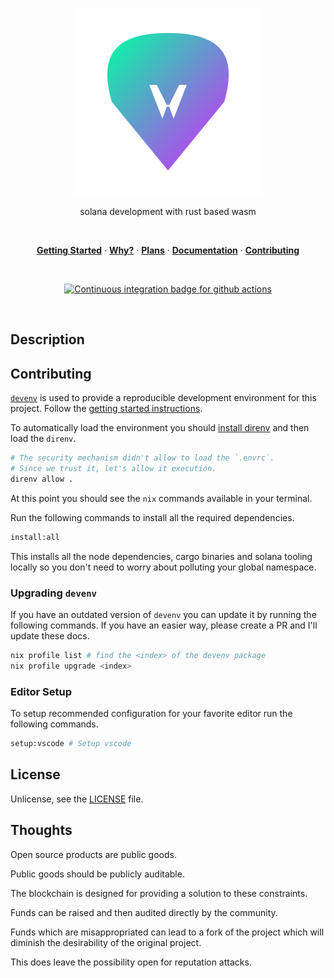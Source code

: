<p align="center">
  <a href="#">
    <img width="300" height="300" src="./setup/assets/logo.svg"  />
  </a>
</p>

<p align="center">
  solana development with rust based wasm
</p>

<br />

<p align="center">
  <a href="#getting-started"><strong>Getting Started</strong></a> ·
  <a href="#why"><strong>Why?</strong></a> ·
  <a href="#plans"><strong>Plans</strong></a> ·
  <a href="./docs/docs"><strong>Documentation</strong></a> ·
  <a href="./.github/contributing.md"><strong>Contributing</strong></a>
</p>

<br />

<p align="center">
  <a href="https://github.com/ifiokjr/wasm_solana/actions?query=workflow:ci">
    <img src="https://github.com/ifiokjr/wasm_solana/workflows/ci/badge.svg?branch=main" alt="Continuous integration badge for github actions" title="CI Badge" />
  </a>
</p>

<br />

## Description

## Contributing

[`devenv`](https://devenv.sh/) is used to provide a reproducible development environment for this project. Follow the [getting started instructions](https://devenv.sh/getting-started/).

To automatically load the environment you should [install direnv](https://devenv.sh/automatic-shell-activation/) and then load the `direnv`.

```bash
# The security mechanism didn't allow to load the `.envrc`.
# Since we trust it, let's allow it execution.
direnv allow .
```

At this point you should see the `nix` commands available in your terminal.

Run the following commands to install all the required dependencies.

```bash
install:all
```

This installs all the node dependencies, cargo binaries and solana tooling locally so you don't need to worry about polluting your global namespace.

### Upgrading `devenv`

If you have an outdated version of `devenv` you can update it by running the following commands. If you have an easier way, please create a PR and I'll update these docs.

```bash
nix profile list # find the <index> of the devenv package
nix profile upgrade <index>
```

### Editor Setup

To setup recommended configuration for your favorite editor run the following commands.

```bash
setup:vscode # Setup vscode
```

## License

Unlicense, see the [LICENSE](./license) file.

## Thoughts

Open source products are public goods.

Public goods should be publicly auditable.

The blockchain is designed for providing a solution to these constraints.

Funds can be raised and then audited directly by the community.

Funds which are misappropriated can lead to a fork of the project which will diminish the desirability of the original project.

This does leave the possibility open for reputation attacks.
